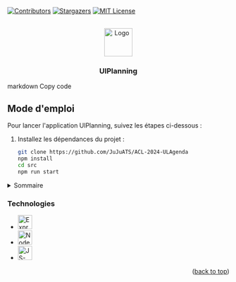 <!-- PROJECT SHIELDS -->
[![Contributors][contributors-shield]][contributors-url]
[![Stargazers][stars-shield]][stars-url]
[![MIT License][license-shield]][license-url]

<!-- PROJECT LOGO -->
<br />
<div align="center">
  <a href="https://github.com/JuJuATS/ULAgenda">
    <img src="https://github.com/user-attachments/assets/dee539dd-739b-4782-ac1f-fc0b170413f3" alt="Logo" width="64" height="64">
  </a>

  <h3 align="center">UlPlanning</h3>
  </p>
</div>


markdown
Copy code
<!-- GETTING STARTED -->
## Mode d'emploi

Pour lancer l'application UlPlanning, suivez les étapes ci-dessous :

1. Installez les dépendances du projet :
   ```sh
   git clone https://github.com/JuJuATS/ACL-2024-ULAgenda
   npm install
   cd src
   npm run start
<!-- TABLE OF CONTENTS -->
<details>

  <summary>Sommaire</summary>
  <ol>
    <li>
      <a href="#about-the-project">Description</a>
      <ul>
        <li><a href="#built-with">Technologies</a></li>
      </ul>
    </li>
    <li><a href="#contributions">Contributions</a></li>
    <li><a href="#licence">Licence</a></li>
    <li><a href="#contacts">Contacts</a></li>
    <li><a href="#remerciements">Remerciements</a></li>
  </ol>
</details>

### Technologies

* <img src="https://github.com/user-attachments/assets/f84afb3b-a274-4d16-b3d3-11470255003f" alt="Express-img" width="32">
* <img src="https://github.com/user-attachments/assets/3407bd37-a29a-422c-be2d-ba8dd367ca41" alt="Node-img" width="32">
* <img src="https://github.com/user-attachments/assets/19e7a732-ddac-4359-ad2a-6f0adcfb37a5" alt="JS-img" width="32">

<p align="right">(<a href="#readme-top">back to top</a>)</p>

<!-- MARKDOWN LINKS & IMAGES -->
[contributors-shield]: https://github.com/user-attachments/assets/382bb228-f45e-453c-8f9e-d6682ff57c8c
[contributors-url]: https://github.com/JuJuATS/ULAgenda/graphs/contributors
[stars-shield]: https://github.com/user-attachments/assets/e21167c3-d3b5-4dfb-88bb-54748993153c
[stars-url]: https://github.com/JuJuATS/ULAgenda/stargazers
[license-shield]: https://img.shields.io/github/license/othneildrew/Best-README-Template.svg?style=for-the-badge
[license-url]: https://en.wikipedia.org/wiki/MIT_License
[Node-img]: https://github.com/user-attachments/assets/3407bd37-a29a-422c-be2d-ba8dd367ca41
[Node-url]: https://nodejs.org/en
[Express-img]: https://github.com/user-attachments/assets/f84afb3b-a274-4d16-b3d3-11470255003f
[JS-img]: https://github.com/user-attachments/assets/19e7a732-ddac-4359-ad2a-6f0adcfb37a5



